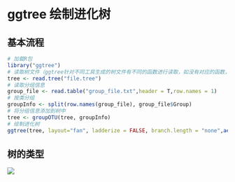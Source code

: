 # ggtree 绘制进化树

## 基本流程
```R
# 加载R包
library("ggtree")
# 读取树文件（ggtree针对不同工具生成的树文件有不同的函数进行读取，如没有对应的函数，可以使用通用的办法读取）
tree <- read.tree("file.tree")
# 读取分组信息
group_file <- read.table("group_file.txt",header = T,row.names = 1)
# 按类分组
groupInfo <- split(row.names(group_file), group_file$Group)
# 将分组信息添加到树中
tree <- groupOTU(tree, groupInfo)
# 绘制进化树
ggtree(tree, layout="fan", ladderize = FALSE, branch.length = "none",aes(color=group)) + geom_tiplab2(size=3) + theme(legend.position = "right")
```

## 树的类型
![](https://pic3.zhimg.com/v2-800f6f1dccd2716ccbe2fd87d99394da_r.jpg)

